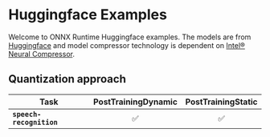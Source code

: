 # Huggingface Examples

Welcome to ONNX Runtime Huggingface examples. The models are from [Huggingface](https://huggingface.co) and model compressor technology is dependent on [Intel® Neural Compressor](https://github.com/intel/neural-compressor). 

## Quantization approach

| Task | PostTrainingDynamic | PostTrainingStatic
|---|:---:|:---:|
|**`speech-recognition`**| ✅ | ✅ |


